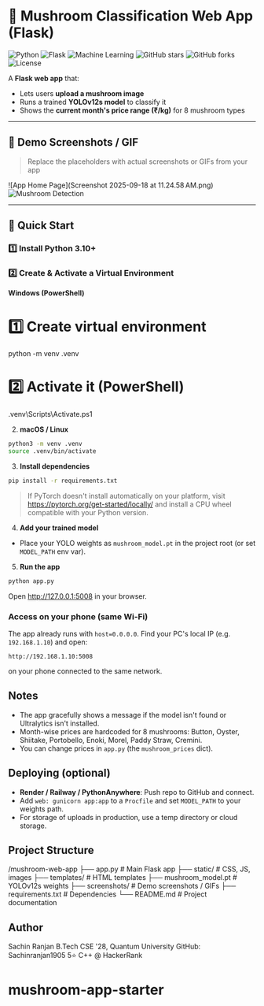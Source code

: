 # 🍄 Mushroom Classification Web App (Flask)

![Python](https://img.shields.io/badge/Python-3776AB?style=for-the-badge&logo=python&logoColor=white)
![Flask](https://img.shields.io/badge/Flask-000000?style=for-the-badge&logo=flask&logoColor=white)
![Machine Learning](https://img.shields.io/badge/Machine%20Learning-F7931E?style=for-the-badge&logo=machinelearning&logoColor=white)
![GitHub stars](https://img.shields.io/github/stars/Sachinranjan1905/mushroom-app?style=social)
![GitHub forks](https://img.shields.io/github/forks/Sachinranjan1905/mushroom-app?style=social)
![License](https://img.shields.io/badge/License-MIT-green)

A **Flask web app** that:  
- Lets users **upload a mushroom image**  
- Runs a trained **YOLOv12s model** to classify it  
- Shows the **current month's price range (₹/kg)** for 8 mushroom types

---

## 🔹 Demo Screenshots / GIF

> Replace the placeholders with actual screenshots or GIFs from your app

![App Home Page](Screenshot 2025-09-18 at 11.24.58 AM.png)  
![Mushroom Detection](screenshots/detection.gif)  

---

## 🔹 Quick Start

### 1️⃣ Install Python 3.10+

### 2️⃣ Create & Activate a Virtual Environment

**Windows (PowerShell)**
# 1️⃣ Create virtual environment
python -m venv .venv

# 2️⃣ Activate it (PowerShell)
.venv\Scripts\Activate.ps1



2) **macOS / Linux**
```bash
python3 -m venv .venv
source .venv/bin/activate
```

3) **Install dependencies**
```bash
pip install -r requirements.txt
```

> If PyTorch doesn't install automatically on your platform, visit https://pytorch.org/get-started/locally/ and install a CPU wheel compatible with your Python version.

4) **Add your trained model**
- Place your YOLO weights as `mushroom_model.pt` in the project root (or set `MODEL_PATH` env var).

5) **Run the app**
```bash
python app.py
```
Open http://127.0.0.1:5008 in your browser.

### Access on your phone (same Wi‑Fi)
The app already runs with `host=0.0.0.0`. Find your PC's local IP (e.g. `192.168.1.10`) and open:
```
http://192.168.1.10:5008
```
on your phone connected to the same network.

## Notes

- The app gracefully shows a message if the model isn't found or Ultralytics isn't installed.
- Month-wise prices are hardcoded for 8 mushrooms: Button, Oyster, Shiitake, Portobello, Enoki, Morel, Paddy Straw, Cremini.
- You can change prices in `app.py` (the `mushroom_prices` dict).

## Deploying (optional)

- **Render / Railway / PythonAnywhere**: Push repo to GitHub and connect.
- Add `web: gunicorn app:app` to a `Procfile` and set `MODEL_PATH` to your weights path.
- For storage of uploads in production, use a temp directory or cloud storage.
## Project Structure
 /mushroom-web-app
 ├── app.py                 # Main Flask app
 ├── static/                # CSS, JS, images
 ├── templates/             # HTML templates
 ├── mushroom_model.pt      # YOLOv12s weights
 ├── screenshots/           # Demo screenshots / GIFs
 ├── requirements.txt       # Dependencies
 └── README.md              # Project documentation
## Author
Sachin Ranjan
B.Tech CSE '28, Quantum University
GitHub: Sachinranjan1905
5⭐ C++ @ HackerRank

# mushroom-app-starter

